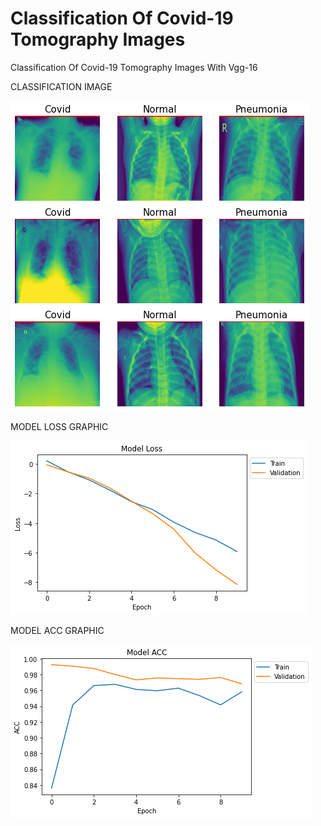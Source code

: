 # Classification Of Covid-19 Tomography Images
Classification Of Covid-19 Tomography Images With Vgg-16

CLASSIFICATION IMAGE


![github-small](images.png)



MODEL LOSS GRAPHIC



![github-small](modelloss.png)


MODEL ACC GRAPHIC



![github-small](modelacc.png)
